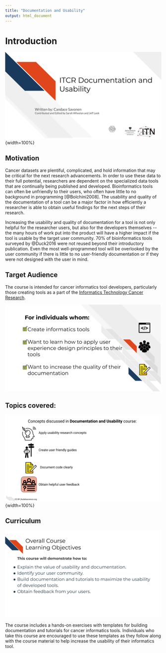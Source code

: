 ```yaml
---
title: "Documentation and Usability"
output: html_document
---
```




# Introduction

![](resources/images/01-intro_files/figure-docx//1PH9_KlLVggYpNJI0fgvcIcft2vDtGA_mlCqKFA8gnAg_gd422c5de97_0_0.png){width=100%}


## Motivation

Cancer datasets are plentiful, complicated, and hold information that may be critical for the next research advancements. In order to use these data to their full potential, researchers are dependent on the specialized data tools that are continually being published and developed. Bioinformatics tools can often be unfriendly to their users, who often have little to no background in programming [@Bolchini2008]. The usability and quality of the documentation of a tool can be a major factor in how efficiently a researcher is able to obtain useful findings for the next steps of their research.

Increasing the usability and quality of documentation for a tool is not only helpful for the researcher users, but also for the developers themselves -- the many hours of work put into the product will have a higher impact if the tool is usable by the target user community. 70% of bioinformatics tools surveyed by @Duck2016 were not reused beyond their introductory publication. Even the most well-programmed tool will be overlooked by the user community if there is little to no user-friendly documentation or if they were not designed with the user in mind.

## Target Audience  

The course is intended for cancer informatics tool developers, particularly those creating tools as a part of the [Informatics Technology Cancer Research](https://itcr.cancer.gov/informatics-tools).

![](resources/images/01-intro_files/figure-docx//1PH9_KlLVggYpNJI0fgvcIcft2vDtGA_mlCqKFA8gnAg_g2def1a354ad_0_0.png)

## Topics covered:

![](resources/images/01-intro_files/figure-docx//1PH9_KlLVggYpNJI0fgvcIcft2vDtGA_mlCqKFA8gnAg_g2def1a354ad_0_6.png){width=100%}

## Curriculum    

![](resources/images/01-intro_files/figure-docx//1PH9_KlLVggYpNJI0fgvcIcft2vDtGA_mlCqKFA8gnAg_gd422c5de97_0_10.png)

The course includes a hands-on exercises with templates for building documentation and tutorials for cancer informatics tools.
Individuals who take this course are encouraged to use these templates as they follow along with the course material to help increase the usability of their informatics tool.
